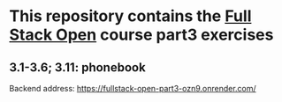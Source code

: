 # This repository contains the [Full Stack Open](https://fullstackopen.com/) course part3 exercises

## 3.1-3.6; 3.11: phonebook

Backend address: <https://fullstack-open-part3-ozn9.onrender.com/>
